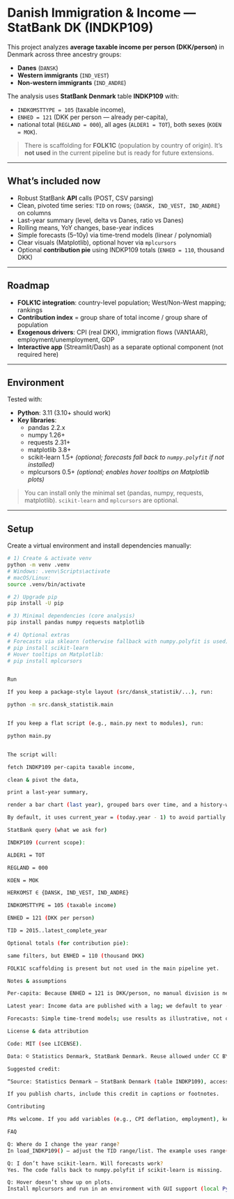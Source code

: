 # Danish Immigration & Income — StatBank DK (INDKP109)

This project analyzes **average taxable income per person (DKK/person)** in Denmark across three ancestry groups:

- **Danes** (`DANSK`)
- **Western immigrants** (`IND_VEST`)
- **Non-western immigrants** (`IND_ANDRE`)

The analysis uses **StatBank Denmark** table **INDKP109** with:

- `INDKOMSTTYPE = 105` (taxable income),
- `ENHED = 121` (DKK per person — already per-capita),
- national total (`REGLAND = 000`), all ages (`ALDER1 = TOT`), both sexes (`KOEN = MOK`).

> There is scaffolding for **FOLK1C** (population by country of origin). It’s **not used** in the current pipeline but is ready for future extensions.

---

## What’s included now

- Robust StatBank **API** calls (POST, CSV parsing)
- Clean, pivoted time series: `TID` on rows; `{DANSK, IND_VEST, IND_ANDRE}` on columns
- Last-year summary (level, delta vs Danes, ratio vs Danes)
- Rolling means, YoY changes, base-year indices
- Simple forecasts (5–10y) via time-trend models (linear / polynomial)
- Clear visuals (Matplotlib), optional hover via `mplcursors`
- Optional **contribution pie** using INDKP109 totals (`ENHED = 110`, thousand DKK)

---

## Roadmap

- **FOLK1C integration**: country-level population; West/Non-West mapping; rankings
- **Contribution index** = group share of total income / group share of population
- **Exogenous drivers**: CPI (real DKK), immigration flows (VAN1AAR), employment/unemployment, GDP
- **Interactive app** (Streamlit/Dash) as a separate optional component (not required here)

---

## Environment

Tested with:

- **Python**: 3.11 (3.10+ should work)
- **Key libraries**:
  - pandas 2.2.x
  - numpy 1.26+
  - requests 2.31+
  - matplotlib 3.8+
  - scikit-learn 1.5+ _(optional; forecasts fall back to `numpy.polyfit` if not installed)_
  - mplcursors 0.5+ _(optional; enables hover tooltips on Matplotlib plots)_

> You can install only the minimal set (pandas, numpy, requests, matplotlib). `scikit-learn` and `mplcursors` are optional.

---

## Setup

Create a virtual environment and install dependencies manually:

```bash
# 1) Create & activate venv
python -m venv .venv
# Windows: .venv\Scripts\activate
# macOS/Linux:
source .venv/bin/activate

# 2) Upgrade pip
pip install -U pip

# 3) Minimal dependencies (core analysis)
pip install pandas numpy requests matplotlib

# 4) Optional extras
# Forecasts via sklearn (otherwise fallback with numpy.polyfit is used):
# pip install scikit-learn
# Hover tooltips on Matplotlib:
# pip install mplcursors


Run

If you keep a package-style layout (src/dansk_statistik/...), run:

python -m src.dansk_statistik.main


If you keep a flat script (e.g., main.py next to modules), run:

python main.py


The script will:

fetch INDKP109 per-capita taxable income,

clean & pivot the data,

print a last-year summary,

render a bar chart (last year), grouped bars over time, and a history-with-forecast chart.

By default, it uses current_year = (today.year - 1) to avoid partially published years.

StatBank query (what we ask for)

INDKP109 (current scope):

ALDER1 = TOT

REGLAND = 000

KOEN = MOK

HERKOMST ∈ {DANSK, IND_VEST, IND_ANDRE}

INDKOMSTTYPE = 105 (taxable income)

ENHED = 121 (DKK per person)

TID = 2015..latest_complete_year

Optional totals (for contribution pie):

same filters, but ENHED = 110 (thousand DKK)

FOLK1C scaffolding is present but not used in the main pipeline yet.

Notes & assumptions

Per-capita: Because ENHED = 121 is DKK/person, no manual division is needed.

Latest year: Income data are published with a lag; we default to year - 1.

Forecasts: Simple time-trend models; use results as illustrative, not official projections.

License & data attribution

Code: MIT (see LICENSE).

Data: © Statistics Denmark, StatBank Denmark. Reuse allowed under CC BY 4.0 with source attribution.

Suggested credit:

“Source: Statistics Denmark — StatBank Denmark (table INDKP109), accessed YYYY-MM-DD.”

If you publish charts, include this credit in captions or footnotes.

Contributing

PRs welcome. If you add variables (e.g., CPI deflation, employment), keep changes modular (features/, forecast/, plots/) and avoid breaking the simple main.py flow.

FAQ

Q: Where do I change the year range?
In load_INDKP109() — adjust the TID range/list. The example uses range(2015, current_year) with current_year = datetime.now().year - 1.

Q: I don’t have scikit-learn. Will forecasts work?
Yes. The code falls back to numpy.polyfit if scikit-learn is missing.

Q: Hover doesn’t show up on plots.
Install mplcursors and run in an environment with GUI support (local Python, not headless CI).
```
